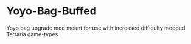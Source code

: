 # Yoyo-Bag-Buffed
Yoyo bag upgrade mod meant for use with increased difficulty modded Terraria game-types.
